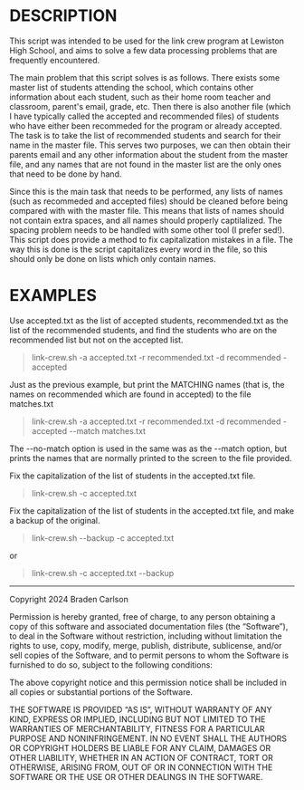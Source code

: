 # DESCRIPTION

This script was intended to be used for the link crew program at Lewiston High School, and 
aims to solve a few data processing problems that are frequently encountered.  

The main problem that this script solves is as follows.  There exists some master list
of students attending the school, which contains other information about each student,
such as their home room teacher and classroom, parent's email, grade, etc. Then there is
also another file (which I have typically called the accepted and recommended files) of
students who have either been recommeded for the program or already accepted. The task is
to take the list of recommended students and search for their name in the master file.
This serves two purposes, we can then obtain their parents email and any other information
about the student from the master file, and any names that are not found in the master
list are the only ones that need to be done by hand. 

Since this is the main task that needs to be performed, any lists of names (such as
recommeded and accepted files) should be cleaned before being compared with with the
master file. This means that lists of names should not contain extra spaces, and all names
should properly captilalized.  The spacing problem needs to be handled with some other
tool (I prefer sed!). This script does provide a method to fix capitalization mistakes in
a file. The way this is done is the script capitalizes every word in the file, so this
should only be done on lists which only contain names.  

# EXAMPLES

Use accepted.txt as the list of accepted students, recommended.txt as the 
list of the recommended students, and find the students who are on the 
recommended list but not on the accepted list. 

> link-crew.sh -a accepted.txt -r recommended.txt -d recommended - accepted

Just as the previous example, but print the MATCHING names (that is, the names 
on recommended which are found in accepted) to the file matches.txt

> link-crew.sh -a accepted.txt -r recommended.txt -d recommended - accepted --match matches.txt

The --no-match option is used in the same was as the --match option, but prints the 
names that are normally printed to the screen to the file provided. 

Fix the capitalization of the list of students in the accepted.txt file. 

> link-crew.sh -c accepted.txt

Fix the capitalization of the list of students in the accepted.txt file, and make 
a backup of the original.

> link-crew.sh --backup -c accepted.txt

or

> link-crew.sh -c accepted.txt --backup


----------------------------------------

Copyright 2024 Braden Carlson

Permission is hereby granted, free of charge, to any person obtaining 
a copy of this software and associated documentation files (the 
“Software”), to deal in the Software without restriction, including 
without limitation the rights to use, copy, modify, merge, publish,
distribute, sublicense, and/or sell copies of the Software, 
and to permit persons to whom the Software is furnished to do 
so, subject to the following conditions:

The above copyright notice and this permission notice shall be 
included in all copies or substantial portions of the Software.

THE SOFTWARE IS PROVIDED “AS IS”, WITHOUT WARRANTY OF ANY KIND,
EXPRESS OR IMPLIED, INCLUDING BUT NOT LIMITED TO THE WARRANTIES 
OF MERCHANTABILITY, FITNESS FOR A PARTICULAR PURPOSE AND NONINFRINGEMENT.
IN NO EVENT SHALL THE AUTHORS OR COPYRIGHT HOLDERS BE LIABLE 
FOR ANY CLAIM, DAMAGES OR OTHER LIABILITY, WHETHER IN AN ACTION 
OF CONTRACT, TORT OR OTHERWISE, ARISING FROM, OUT OF OR IN CONNECTION 
WITH THE SOFTWARE OR THE USE OR OTHER DEALINGS IN THE SOFTWARE.
